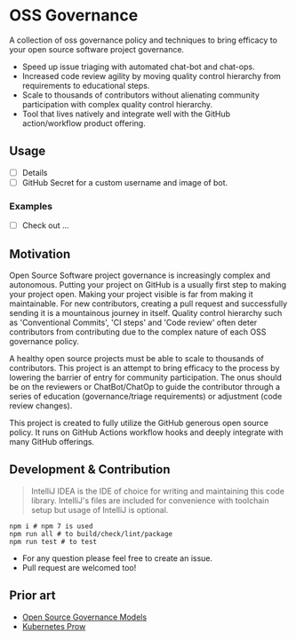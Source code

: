 # OSS Governance

A collection of oss governance policy and techniques to bring efficacy to your open source software project governance.

* Speed up issue triaging with automated chat-bot and chat-ops.
* Increased code review agility by moving quality control hierarchy from requirements to educational steps.
* Scale to thousands of contributors without alienating community participation with complex quality control hierarchy.
* Tool that lives natively and integrate well with the GitHub action/workflow product offering.

## Usage

- [ ] Details
- [ ] GitHub Secret for a custom username and image of bot.

### Examples

- [ ] Check out ...

## Motivation

Open Source Software project governance is increasingly complex and autonomous. Putting your project on GitHub is a
usually first step to making your project open. Making your project visible is far from making it maintainable. For new
contributors, creating a pull request and successfully sending it is a mountainous journey in itself. Quality control
hierarchy such as 'Conventional Commits', 'CI steps' and 'Code review' often deter contributors from contributing due to
the complex nature of each OSS governance policy.

A healthy open source projects must be able to scale to thousands of contributors. This project is an attempt to bring
efficacy to the process by lowering the barrier of entry for community participation. The onus should be on the
reviewers or ChatBot/ChatOp to guide the contributor through a series of education (governance/triage requirements) or
adjustment (code review changes).

This project is created to fully utilize the GitHub generous open source policy. It runs on GitHub Actions workflow
hooks and deeply integrate with many GitHub offerings.

## Development & Contribution

> IntelliJ IDEA is the IDE of choice for writing and maintaining this code library. IntelliJ's files are included for
> convenience with toolchain setup but usage of IntelliJ is optional.

```shell
npm i # npm 7 is used
npm run all # to build/check/lint/package
npm run test # to test
```

* For any question please feel free to create an issue.
* Pull request are welcomed too!

## Prior art

* [Open Source Governance Models](https://gist.github.com/calebamiles/c578f88403b2fcb203deb5c9ef941d98)
* [Kubernetes Prow](https://github.com/kubernetes/test-infra)
